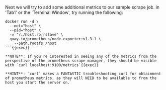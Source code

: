 Next we will try to add some additional metrics to our sample scrape job.  in 'Tab1' or the 'Terminal Window', try running the following:

```
docker run -d \
  --net="host" \
  --pid="host" \
  -v "/:/host:ro,rslave" \
  quay.io/prometheus/node-exporter:v1.3.1 \
    --path.rootfs /host
```{{exec}}

**NOTE**: If you're interested in seeing any of the metrics from the perspective of the prometheus scrape manager, they should be visible with `curl localhost:9100/metrics`{{exec}}

**HINT**: `curl` makes a FANTASTIC troubleshooting curl for obtainment of prometheus metrics, as they will NEED to be available to from the host you start the server on.
